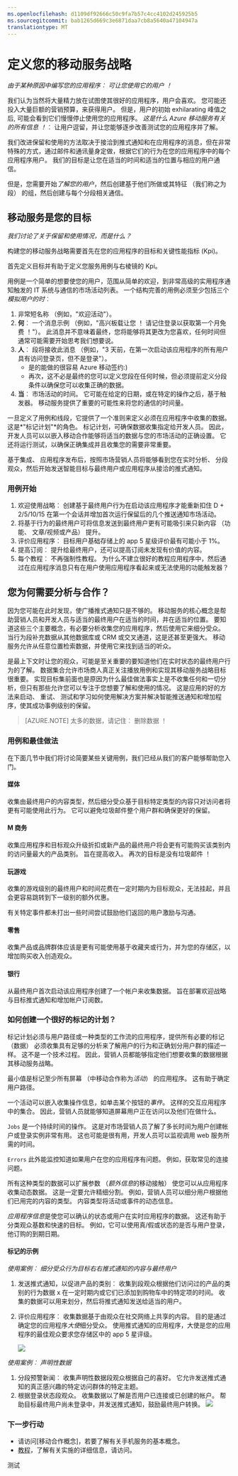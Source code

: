 ```yaml
---
ms.openlocfilehash: d1109df92666c50c9fa7b57c4cc4102d245925b5
ms.sourcegitcommit: bab1265d669c3e6871daa7cb8a5640a47104947a
translationtype: MT
---
```

<properties
    pageTitle="定义您的移动服务策略 |Microsoft Azure"
    description="了解如何为板载并优化与分析和推式通知您移动接洽。"
    services="mobile-engagement"
    documentationCenter="Mobile"
    authors="piyushjo"
    manager="dwrede"
    editor="" />

<tags
    ms.service="mobile-engagement"
    ms.workload="mobile"
    ms.tgt_pltfrm="na"
    ms.devlang="na"
    ms.topic="get-started-article"
    ms.date="08/10/2015"
    ms.author="piyushjo" />

# 定义您的移动服务战略

*由于某种原因中编写您的应用程序︰ 可让您使用它的用户 ！*

我们认为当然将大量精力放在试图使其很好的应用程序，用户会喜欢。 您可能还投入大量巨额的营销预算，来获得用户。 但是，用户的初始 exhilarating 峰值之后, 可能会看到它们慢慢停止使用您的应用程序。 *这是什么 Azure 移动服务有关的所有信息 ！*︰ 让用户逗留，并让您能够逐步改善测试您的应用程序并了解。

我们改进保留和使用的方法取决于接洽到推式通知和在应用程序的消息，但在非常特殊的方式，通过邮件和通讯量身定做，根据它们的行为在您的应用程序中的每个应用程序用户。 我们的目标是让您在适当的时间和适当的位置与相应的用户通信。

但是，您需要开始*了解您的用户*，然后创建基于他们所做或其特征 （我们称之为段） 的组，然后创建与每个分段相关通信。

## 移动服务是您的目标

*我们讨论了关于保留和使用情况，而是什么？*

构建您的移动服务战略需要首先在您的应用程序的目标和关键性能指标 (Kpi)。

首先定义目标并有助于定义您服务用例与右棱镜的 Kpi。

用例是一个简单的想要使您的用户，范围从简单的欢迎，到非常高级的实用程序通知触发的 IT 系统与通信的市场活动列表。 一个结构完善的用例必须至少包括三个*模拟用户的时*︰

1. 非常短名称 （例如，"欢迎活动"）。
2. **何**︰ 一个消息示例 （例如，"高兴板载让您 ！ 请记住登录以获取第一个月免费 ！"）。 此消息并不意味着最终，您将能够将其更改为您喜欢，任何时间但通常可能需要开始思考我们想要说。
3. **人**︰ 段将接收此消息 （例如，"3 天前，在第一次启动该应用程序的所有用户具有访问登录页，但不是登录"）。
    - 是的能做的很容易 Azure 移动签约:)
    - 再次，这不必是最终的您可以定义您段在任何时候，但必须提前定义分段条件以确保您可以收集正确的数据。
4. **当**︰ 市场活动的时间。 它可能在给定的日期，或在特定的操作之后，基于触发器。 移动服务提供了重要的可能性来将您的通信的时间量。

一旦定义了用例和线段，它提供了一个准则来定义必须在应用程序中收集的数据。 这是*"标记计划"*的角色。 标记计划，可确保数据收集指定给开发人员。 因此，开发人员可以以嵌入移动合作能够将适当的数据与您的市场活动的正确设置。 它还将运行测试，以确保正确集成并且收集您的需要非常重要。

基于集成、 应用程序发布后，按照市场营销人员将能够看到您在实时分析、 分段观众，然后开始发送智能目标与最终用户或应用程序从接洽的推式通知。

### 用例开始
1. 欢迎使用战略︰ 创建基于最终用户行为在启动该应用程序才能重新扣住 D + 2/5/10/15 在第一个会话并增加首次运行保留后的几个推送通知市场活动。
2. 将基于行为的最终用户可将信息发送到最终用户更有可能吸引来只新内容 （功能、 文章/视频或产品） 提升。
3. 评价应用程序︰ 目标用户基础存储上的 app 5 星级评价最有可能小于 1%。
4. 提高订阅︰ 提升给最终用户，还可以提高订阅未发现有价值的内容。
5. 每个教程︰ 不再强制性教程。 为什么不建立很好的教程应用程序中，然后通过在应用程序消息只有在用户使用应用程序看起来或无法使用的功能触发器？

## 您为何需要分析与合作？

因为您可能在此时发现，使广播推式通知只是不够的。 移动服务的核心概念是帮助营销人员和开发人员与适当的最终用户在适当的时间，并在适当的位置。 要知道这些三个主要概念，有必要分析收集您的应用程序，然后使用它来细分受众。 当行为段补充数据从其他数据库或 CRM 或交叉通道，这是还甚至更强大。 移动服务允许从任意位置检索数据，并使用它来找到适当的听众。

是最上下文时让您的观众，可能是至关重要的要知道他们在实时状态的最终用户行为的了解。 数据集合允许市场商人真正关注播放用例和实现其移动服务战略目标很重要。 实现目标集前面也是原因为什么最佳做法事实上是不收集任何和一切分析，但只有那些允许您可以专注于您想要了解和使用的情况。 这是应用的好的方法来启动、 重试、 测试和学习如何使用解决方案并解决智能推送通知和增加程序，使其成功事例级别的保留。

>[AZURE.NOTE] 太多的数据，请记住︰ 删除数据 ！

### 用例和最佳做法

在下面几节中我们将讨论简要某些关键用例，我们已经从我们的客户能够帮助您入门。

#### 媒体

收集由最终用户的内容类型，然后细分受众基于目标特定类型的内容只对访问者将更有可能使用此行为。 它可以避免垃圾邮件整个用户群和确保更好的保留。

#### M 商务

收集应用程序和目标观众升级折扣或新产品的最终用户将会更有可能购买该类别内的访问量最大的产品类别。 旨在提高收入。 再次的目标是没有垃圾邮件 ！

#### 玩游戏

收集的游戏级别的最终用户和时间花费在一定时期内为目标观众，无法挂起，并且会更容易跳转到下一级别的额外优惠。

有关特定事件都未打出一些时间尝试鼓励他们返回的用户激励与沟通。

#### 零售

收集产品或品牌群体应该是更有可能使用基于收藏夹或行为，并为您的存储区，以增加购买收入创造观众。

#### 银行

从最终用户首次启动该应用程序创建了一个帐户来收集数据。 旨在部署欢迎战略与目标推式通知和增加帐户订阅数。

### 如何创建一个很好的标记的计划？

标记计划必须与用户路径或一种类型的工作流的应用程序，提供所有必要的标记 （数据） 必须收集具有足够的分析来了解用户的行为和正确划分用户群的描述一样。 这不是一个技术过程。 因此，营销人员都能够指定他们想要收集的数据根据其移动服务战略。

最小值是标记至少所有屏幕 （中移动合作称为*活动*） 的应用程序。 这有助于确定用户路径。

一个活动可以嵌入收集操作信息，如单击某个按钮的*事件*。 这样的交互应用程序中的集合。 因此，营销人员就能够知道屏幕用户正在访问以及他们在做什么。

`Jobs` 是一个持续时间的操作。 这是对市场营销人员了解了多长时间为用户创建帐户或登录实例非常有用。 这也可能是很有用，开发人员可以监视调用 web 服务所需的时间。

`Errors` 此外能监控知道如果用户在您的应用程序有问题。 例如，获取常见的连接问题。

所有这种类型的数据可以扩展参数 （*额外信息*的移动接触） 使您可以从应用程序收集动态数据。 这是一定要允许精细分割。 例如，营销人员可以细分用户根据他们已用完的内容的类型。 内容类型将活动或事件的动态信息。

*应用程序信息*是使您可以确认的状态或用户在实时应用程序的数据。 这还有助于分类观众基数和快速的目标。 例如，它可以使用真/假或状态的是否与用户登录，他订购的到期日期。

#### 标记的示例

*使用案例︰ 细分受众行为目标右右推式通知的内容与最终用户*

1.  发送推式通知，以促进产品的类别︰ 收集到段观众根据他们访问过的产品的类别的行为数据 x 在一定时期内或它们已添加到购物车中的特定项的时间。 收集的数据可以用来划分，然后将推式通知发送给适当的用户。
2.  评价应用程序︰ 收集数据基于由观众在社交网络上共享的内容。 目的是通过确定您的应用程序*大使*细分受众。 使用推式通知的应用程序，大使是您的应用程序的最佳观众要求您存储区中的 app 5 星评级。

    ![][1]

*使用案例︰ 声明性数据*
1.  分段预警新闻︰ 收集声明性数据段观众根据自己的喜好。 它允许发送推式通知的真正感兴趣的特定访问群体的特定主题。
2.  根据登录状态段观众。 收集数据以了解是否用户已连接或已创建的帐户。 帮助目标最终用户尚未登录中，并发送推式通知，鼓励最终用户转换。
    ![][2]

### 下一步行动
- 请访问[移动合作概念]，若要了解有关手机服务的基本概念。
- [教程]，了解有关实施的详细信息，请访问。

<!-- Images. -->
[1]: ./media/mobile-engagement-define-your-mobile-engagement-strategy/use-case1.png
[2]: ./media/mobile-engagement-define-your-mobile-engagement-strategy/use-case2.png

<!-- URLs. -->
[移动服务的概念]: http://azure.microsoft.com/documentation/articles/mobile-engagement-concepts/
[教程]: http://azure.microsoft.com/documentation/articles/mobile-engagement-ios-get-started/

测试

